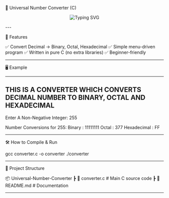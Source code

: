 

🔢 Universal Number Converter (C)

<p align="center">
  <img src="https://readme-typing-svg.herokuapp.com?font=Fira+Code&size=22&pause=800&color=FF5733&width=600&lines=Universal+Number+Converter;Convert+Decimal+↔+Binary+↔+Octal+↔+Hexadecimal;Written+in+C+Language;Fast+%7C+Accurate+%7C+Easy+to+Use" alt="Typing SVG" />
</p>  
---

🚀 Features

✅ Convert Decimal → Binary, Octal, Hexadecimal
✅ Simple menu-driven program
✅ Written in pure C (no extra libraries)
✅ Beginner-friendly


---

🖥️ Example

-----------------------------------------------------------------------------------------------
THIS IS A CONVERTER WHICH CONVERTS DECIMAL NUMBER TO BINARY, OCTAL AND HEXADECIMAL
-----------------------------------------------------------------------------------------------
Enter A Non-Negative Integer: 255

Number Conversions for 255:
Binary      : 11111111
Octal       : 377
Hexadecimal : FF


---

🛠️ How to Compile & Run

gcc converter.c -o converter
./converter


---

📂 Project Structure

📦 Universal-Number-Converter
 ┣ 📜 converter.c   # Main C source code
 ┣ 📜 README.md     # Documentation


---

